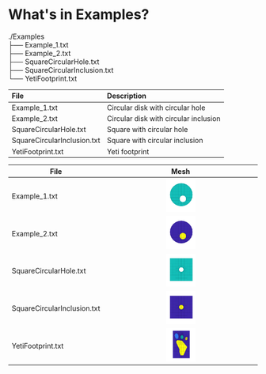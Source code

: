 
# What's in Examples? <a name="whats-in-examples"></a>

./Examples  
├── Example_1.txt  
├── Example_2.txt  
├── SquareCircularHole.txt  
├── SquareCircularInclusion.txt  
└── YetiFootprint.txt  


| File                          | Description |
| :---------------------------- | :----- |
|  Example_1.txt                | Circular disk with circular hole |
|  Example_2.txt                | Circular disk with circular inclusion |
|  SquareCircularHole.txt       | Square with circular hole |
|  SquareCircularInclusion.txt  | Square with circular inclusion |
|  YetiFootprint.txt            | Yeti footprint |


| File | Mesh |
| ----- | :-----: |
|  Example_1.txt                 | <img src="./Images/Example_1.png" alt="Example_1" width="20%" heigth="20%"> |
|  Example_2.txt                 | <img src="./Images/Example_2.png" alt="Example_2" width="20%" heigth="20%"> |
|  SquareCircularHole.txt        | <img src="./Images/SquareCircularHole.png" alt="Square with circular hole" width="20%" heigth="20%"> |
|  SquareCircularInclusion.txt   | <img src="./Images/SquareCircularInclusion.png" alt="Square with circular inclusion" width="20%" heigth="20%"> |
|  YetiFootprint.txt             | <img src="./Images/YetiFootprint.png" alt="Yeti footprint" width="20%" heigth="20%"> |
